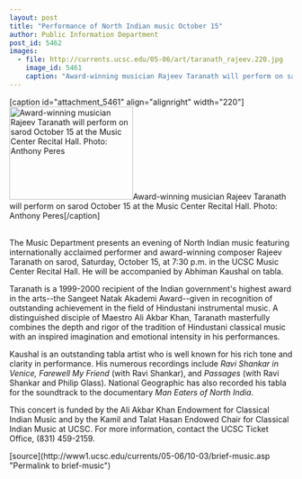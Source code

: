 ```yaml
---
layout: post
title: "Performance of North Indian music October 15"
author: Public Information Department
post_id: 5462
images:
  - file: http://currents.ucsc.edu/05-06/art/taranath_rajeev.220.jpg
    image_id: 5461
    caption: "Award-winning musician Rajeev Taranath will perform on sarod October 15 at the Music Center Recital Hall. Photo: Anthony Peres"
---
```


[caption id="attachment_5461" align="alignright" width="220"]<a href="http://localhost/mysite/wp-content/uploads/2005/10/taranath_rajeev.220.jpg"><img class="size-full wp-image-5461" src="http://localhost/mysite/wp-content/uploads/2005/10/taranath_rajeev.220.jpg" alt="Award-winning musician Rajeev Taranath will perform on sarod October 15 at the Music Center Recital Hall. Photo: Anthony Peres" width="220" height="165" /></a>Award-winning musician Rajeev Taranath will perform on sarod October 15 at the Music Center Recital Hall. Photo: Anthony Peres[/caption]
<a name="content" id="content"></a><br>
<br>
<p>
  The Music Department presents an evening of North Indian music featuring internationally acclaimed performer and award-winning composer Rajeev Taranath on sarod, Saturday, October 15, at 7:30 p.m. in the UCSC Music Center Recital Hall. He will be accompanied by Abhiman Kaushal on tabla.
</p>
<p>
  Taranath is a 1999-2000 recipient of the Indian government's highest award in the arts--the Sangeet Natak Akademi Award--given in recognition of outstanding achievement in the field of Hindustani instrumental music. A distinguished disciple of Maestro Ali Akbar Khan, Taranath masterfully combines the depth and rigor of the tradition of Hindustani classical music with an inspired imagination and emotional intensity in his performances.
</p>
<p>
  Kaushal is an outstanding tabla artist who is well known for his rich tone and clarity in performance. His numerous recordings include <i>Ravi Shankar in Venice, Farewell My Friend</i> (with Ravi Shankar), and <i>Passages</i> (with Ravi Shankar and Philip Glass). National Geographic has also recorded his tabla for the soundtrack to the documentary <i>Man Eaters of North India</i>.
</p>
<p>
  This concert is funded by the Ali Akbar Khan Endowment for Classical Indian Music and by the Kamil and Talat Hasan Endowed Chair for Classical Indian Music at UCSC. For more information, contact the UCSC Ticket Office, (831) 459-2159.
</p>
[source](http://www1.ucsc.edu/currents/05-06/10-03/brief-music.asp "Permalink to brief-music")
